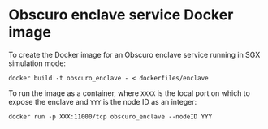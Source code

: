 # Obscuro enclave service Docker image

To create the Docker image for an Obscuro enclave service running in SGX simulation mode:

    docker build -t obscuro_enclave - < dockerfiles/enclave

To run the image as a container, where `XXXX` is the local port on which to expose the enclave and `YYY` is the node 
ID as an integer:

    docker run -p XXX:11000/tcp obscuro_enclave --nodeID YYY